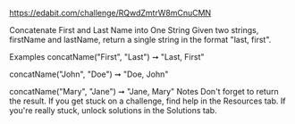 https://edabit.com/challenge/RQwdZmtrW8mCnuCMN

Concatenate First and Last Name into One String
Given two strings, firstName and lastName, return a single string in the format "last, first".

Examples
concatName("First", "Last") ➞ "Last, First"

concatName("John", "Doe") ➞ "Doe, John"

concatName("Mary", "Jane") ➞ "Jane, Mary"
Notes
Don't forget to return the result.
If you get stuck on a challenge, find help in the Resources tab.
If you're really stuck, unlock solutions in the Solutions tab.
